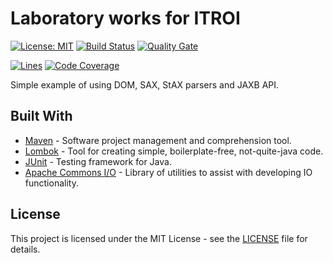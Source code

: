 # Laboratory works for ITROI 

[![License: MIT](https://img.shields.io/badge/license-MIT-yellow.svg)](https://opensource.org/licenses/MIT)
[![Build Status](https://travis-ci.org/kirill-sergeev/itroi.svg?branch=master)](https://travis-ci.org/kirill-sergeev/itroi)
[![Quality Gate](https://sonarcloud.io/api/badges/gate?key=com.sergeev%3Aitroi)](https://sonarcloud.io/dashboard?id=com.sergeev%3Aitroi)

[![Lines](https://sonarcloud.io/api/badges/measure?key=com.sergeev%3Aitroi&metric=lines)](https://sonarcloud.io/component_measures?id=com.sergeev%3Aitroi&metric=lines)
[![Code Coverage](https://img.shields.io/codecov/c/github/kirill-sergeev/itroi/master.svg)](https://codecov.io/gh/kirill-sergeev/itroi?branch=master)

Simple example of using DOM, SAX, StAX parsers and JAXB API.

## Built With

* [Maven](https://maven.apache.org/) - Software project management and comprehension tool.
* [Lombok](https://projectlombok.org/) - Tool for creating simple, boilerplate-free, not-quite-java code.
* [JUnit](http://junit.org/junit5/) - Testing framework for Java.
* [Apache Commons I/O](https://commons.apache.org/proper/commons-io/) - Library of utilities to assist with developing IO functionality.

## License

This project is licensed under the MIT License - see the [LICENSE](LICENSE) file for details.
